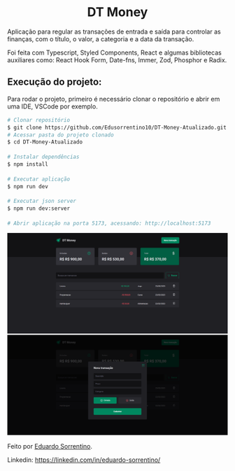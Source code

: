 <h1 align="center" >DT Money</h1>

Aplicação para regular as transações de entrada e saída para controlar as finanças, com o título, o valor, a categoria e a data da transação.
<p>Foi feita com Typescript, Styled Components, React e algumas bibliotecas auxiliares como: React Hook Form, Date-fns, Immer, Zod, Phosphor e Radix.</p>

## Execução do projeto:

Para rodar o projeto, primeiro é necessário clonar o repositório e abrir em uma IDE, VSCode por exemplo.

```bash
# Clonar repositório
$ git clone https://github.com/Edusorrentino10/DT-Money-Atualizado.git
# Acessar pasta do projeto clonado
$ cd DT-Money-Atualizado

# Instalar dependências
$ npm install

# Executar aplicação
$ npm run dev

# Executar json server
$ npm run dev:server

# Abrir aplicação na porta 5173, acessando: http://localhost:5173
```

<!-- <h2 align="center"><img src="./src/assets/dtmoney-print-home.png"></h2> -->
<!-- <h2 align="center"><img src="./src/assets/dtmoney-print-transaction.png"></h2> -->
![Dt Money](./src/assets/printdtmoney-1.PNG)
![Dt Money Modal](./src/assets/printdtmoney-2.PNG)



Feito por <a href="https://github.com/Edusorrentino10">Eduardo Sorrentino</a>.

Linkedin: https://linkedin.com/in/eduardo-sorrentino/